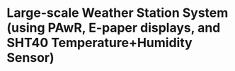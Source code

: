 # Large-scale Weather Station System (using PAwR, E-paper displays, and SHT40 Temperature+Humidity Sensor)
